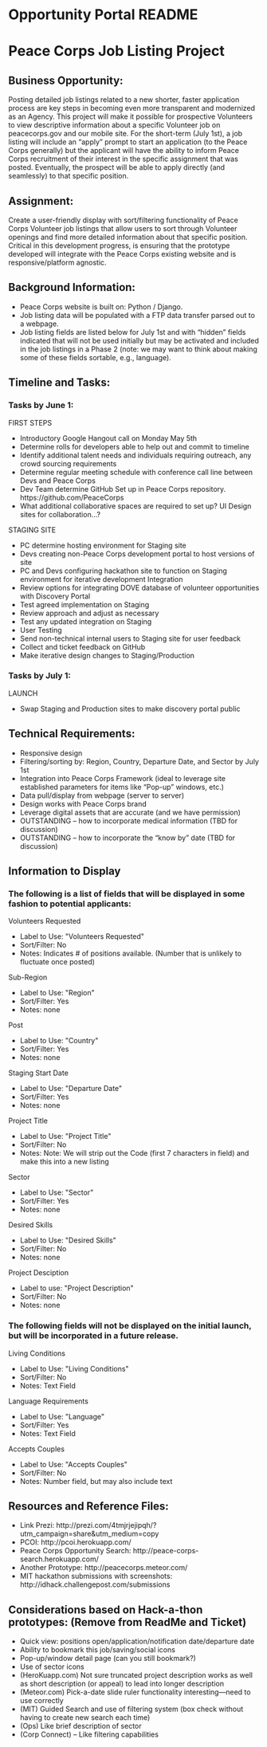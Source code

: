 Opportunity Portal README
========================

<h1>Peace Corps Job Listing Project</h1>

<h2>Business Opportunity:</h2>  

Posting detailed job listings related to a new shorter, faster application process are key steps in becoming even more transparent and modernized as an Agency.  This project will make it possible for prospective Volunteers to view descriptive information about a specific Volunteer job on peacecorps.gov and our mobile site.  For the short-term (July 1st), a job listing will include an “apply” prompt to start an application (to the Peace Corps generally) but the applicant will have the ability to inform Peace Corps recruitment of their interest in the specific assignment that was posted.  Eventually, the prospect will be able to apply directly (and seamlessly) to that specific position. 

<h2>Assignment:</h2>  

Create a user-friendly display with sort/filtering functionality of Peace Corps Volunteer job listings that allow users to sort through Volunteer openings and find more detailed information about that specific position.   Critical in this development progress, is ensuring that the prototype developed will integrate with the Peace Corps existing website and is responsive/platform agnostic. 

<h2>Background Information:</h2>
<ul>
<li>Peace Corps website is built on: Python / Django.</li>
<li>Job listing data will be populated with a FTP data transfer parsed out to a webpage.</li>
<li>Job listing fields are listed below for July 1st and with “hidden” fields indicated that will not be used initially but may be activated and included in the job listings in a Phase 2 (note:  we may want to think about making some of these fields sortable, e.g., language).</li>
</ul>
<h2>Timeline and Tasks:</h2>

<h3>Tasks by June 1:</h3>

FIRST STEPS
<ul>
<li>Introductory Google Hangout call on Monday May 5th</li>
<li>Determine rolls for developers able to help out and commit to timeline</li>
<li>Identify additional talent needs and individuals requiring outreach, any crowd sourcing requirements</li>
<li>Determine regular meeting schedule with conference call line between Devs and Peace Corps</li>
<li>Dev Team determine GitHub Set up in Peace Corps repository. https://github.com/PeaceCorps</li>
<li>What additional collaborative spaces are required to set up? UI Design sites for collaboration...?</li>
</ul>
STAGING SITE
<ul>
<li>PC determine hosting environment for Staging site</li>
<li>Devs creating non-Peace Corps development portal to host versions of site</li>
<li>PC and Devs configuring hackathon site to function on Staging environment for iterative development Integration</li>
<li>Review options for integrating DOVE database of volunteer opportunities with Discovery Portal</li>
<li>Test agreed implementation on Staging</li>
<li>Review approach and adjust as necessary</li>
<li>Test any updated integration on Staging</li>
<li>User Testing</li>
<li>Send non-technical internal users to Staging site for user feedback</li>
<li>Collect and ticket feedback on GitHub</li>
<li>Make iterative design changes to Staging/Production</li>
</ul>
<h3>Tasks by July 1:</h3>

LAUNCH
<ul>
<li>Swap Staging and Production sites to make discovery portal public</li>
</ul>
<h2>Technical Requirements:</h2>
<ul>
<li>Responsive design</li>
<li>Filtering/sorting by:  Region, Country, Departure Date, and Sector by July 1st</li>
<li>Integration into Peace Corps Framework (ideal to leverage site established parameters for items like “Pop-up” windows, etc.)</li>
<li>Data pull/display from webpage (server to server)</li>
<li>Design works with Peace Corps brand</li>
<li>Leverage digital assets that are accurate (and we have permission)</li>
<li>OUTSTANDING – how to incorporate medical information (TBD for discussion)</li>
<li>OUTSTANDING – how to incorporate the “know by” date (TBD for discussion)</li>
</ul>
<h2>Information to Display</h2>

<h3>The following is a list of fields that will be displayed in some fashion to potential applicants:</h3>

Volunteers Requested
  <ul>
  <li>Label to Use: "Volunteers Requested"</li>
  <li>Sort/Filter: No</li>
  <li>Notes: Indicates # of positions available. (Number that is unlikely to fluctuate once posted)</li>
</ul>
Sub-Region
<ul>
  <li>Label to Use: "Region"</li>
  <li>Sort/Filter: Yes</li>
  <li>Notes: none</li>
  </ul>
Post
<ul>
  <li>Label to Use: "Country"</li>
  <li>Sort/Filter: Yes</li>
  <li>Notes: none</li>
  </ul>
Staging Start Date
<ul>
  <li>Label to Use: "Departure Date"</li>
  <li>Sort/Filter: Yes</li>
  <li>Notes: none</li>
  </ul>
Project Title
<ul>
  <li>Label to Use: "Project Title"</li>
  <li>Sort/Filter: No</li>
  <li>Notes: Note:  We will strip out the Code (first 7 characters in field) and make this into a new listing</li>
  </ul>
Sector
<ul>
  <li>Label to Use: "Sector"</li>
  <li>Sort/Filter: Yes</li>
  <li>Notes: none</li>
  </ul>
Desired Skills
<ul>
  <li>Label to Use: "Desired Skills"</li>
  <li>Sort/Filter: No</li>
  <li>Notes: none</li>
  </ul>
Project Desciption
<ul>
  <li>Label to use: "Project Description"</li>
  <li>Sort/Filter: No</li>
  <li>Notes: none</li>
</ul>
<h3>The following fields will not be displayed on the initial launch, but will be incorporated in a future release.</h3>
  
Living Conditions
<ul>
  <li>Label to Use: "Living Conditions"</li>
  <li>Sort/Filter: No</li>
  <li>Notes: Text Field</li>
  </ul>
Language Requirements
<ul>
  <li>Label to Use: "Language"</li>
  <li>Sort/Filter: Yes</li>
  <li>Notes: Text Field</li>
  </ul>
Accepts Couples
<ul>
  <li>Label to Use: "Accepts Couples"</li>
  <li>Sort/Filter: No</li>
  <li>Notes: Number field, but may also include text</li>
</ul>
<h2>Resources and Reference Files:</h2>
<ul>
<li>Link Prezi: http://prezi.com/4tmjrjejipqh/?utm_campaign=share&utm_medium=copy</li>
<li>PCOI: http://pcoi.herokuapp.com/</li>
<li>Peace Corps Opportunity Search: http://peace-corps-search.herokuapp.com/</li>
<li>Another Prototype: http://peacecorps.meteor.com/</li>
<li>MIT hackathon submissions with screenshots: http://idhack.challengepost.com/submissions</li>
</ul>
<h2>Considerations based on Hack-a-thon prototypes: (Remove from ReadMe and Ticket)</h2>
<ul>
<li>Quick view:  positions open/application/notification date/departure date</li>
<li>Ability to bookmark this job/saving/social icons</li>
<li>Pop-up/window detail page (can you still bookmark?)</li>
<li>Use of sector icons</li>
<li>(HeroKuapp.com) Not sure truncated project description works as well as short description (or appeal) to lead into longer description</li>
<li>(Meteor.com) Pick-a-date slide ruler functionality interesting—need to use correctly</li>
<li>(MIT) Guided Search and use of filtering system (box check without having to create new search each time)</li>
<li>(Ops) Like brief description of sector</li>
<li>(Corp Connect) – Like filtering capabilities</li>
</ul>



